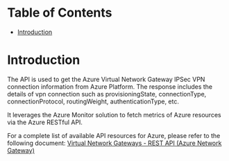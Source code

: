 # Table of Contents
- [Introduction](#introduction)


# Introduction <a name="introduction"></a>
The API is used to get the Azure Virtual Network Gateway IPSec VPN connection information from Azure Platform. 
The response includes the details of vpn connection such as provisioningState, connectionType, connectionProtocol, routingWeight, authenticationType, etc.


It leverages the Azure Monitor solution to fetch metrics of Azure resources via the Azure RESTful API. 


For a complete list of available API resources for Azure, please refer to the following document:
[Virtual Network Gateways - REST API (Azure Network Gateway)](https://learn.microsoft.com/en-us/rest/api/network-gateway/virtual-network-gateways?view=rest-network-gateway-2023-09-01)